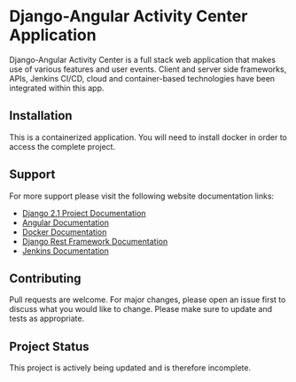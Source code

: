 # Django-Angular Activity Center Application

Django-Angular Activity Center is a full stack web application that makes use of various features and user events.  Client and server side frameworks, APIs, Jenkins CI/CD, cloud and container-based technologies have been integrated within this app.

## Installation

This is a containerized application.  You will need to install docker in order to access the complete project.  


## Support

For more support please visit the following website documentation links:
* [Django 2.1 Project Documentation](https://docs.djangoproject.com/en/2.1/)
* [Angular Documentation](https://angular.io/docs)
* [Docker Documentation](https://docs.docker.com/)
* [Django Rest Framework Documentation](https://www.django-rest-framework.org/)
* [Jenkins Documentation](https://www.jenkins.io)


## Contributing

Pull requests are welcome.  For major changes, please open an issue first to discuss what you would like to change.  Please make sure to update and tests as appropriate.

## Project Status

This project is actively being updated and is therefore incomplete.